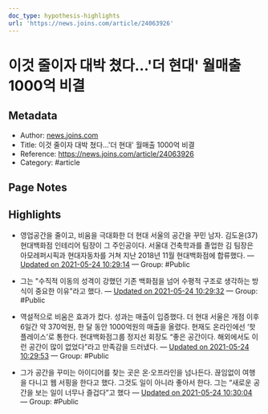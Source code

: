 ```yaml
---
doc_type: hypothesis-highlights
url: 'https://news.joins.com/article/24063926'
---
```


# 이것 줄이자 대박 쳤다…'더 현대' 월매출 1000억 비결

## Metadata
- Author: [news.joins.com]()
- Title: 이것 줄이자 대박 쳤다…'더 현대' 월매출 1000억 비결
- Reference: https://news.joins.com/article/24063926
- Category: #article

## Page Notes
## Highlights
- 영업공간을 줄이고, 비움을 극대화한 더 현대 서울의 공간을 꾸민 남자. 김도윤(37) 현대백화점 인테리어 팀장이 그 주인공이다. 서울대 건축학과를 졸업한 김 팀장은 아모레퍼시픽과 현대자동차를 거쳐 지난 2018년 11월 현대백화점에 합류했다.  — [Updated on 2021-05-24 10:29:14](https://hyp.is/cvRiErwvEeu2LNcjorxZ8w/news.joins.com/article/24063926) — Group: #Public

- 그는 "수직적 이동의 성격이 강했던 기존 백화점을 넘어 수평적 구조로 생각하는 방식이 중요한 이유"라고 했다. — [Updated on 2021-05-24 10:29:32](https://hyp.is/fcLBjrwvEeumbvtYPlbY7A/news.joins.com/article/24063926) — Group: #Public

- 역설적으로 비움은 효과가 컸다. 성과는 매출이 입증했다. 더 현대 서울은 개점 이후 6일간 약 370억원, 한 달 동안 1000억원의 매출을 올렸다. 현재도 온라인에선 ‘핫 플레이스’로 통한다. 현대백화점그룹 정지선 회장도 “좋은 공간이다. 해외에서도 이런 공간이 많이 없었다”라고 만족감을 드러냈다. — [Updated on 2021-05-24 10:29:53](https://hyp.is/ihUvRLwvEeuWIqOxaDg_QQ/news.joins.com/article/24063926) — Group: #Public

- 그가 공간을 꾸미는 아이디어를 찾는 곳은 온·오프라인을 넘나든다. 끊임없이 여행을 다니고 웹 서핑을 한다고 했다. 그것도 일이 아니라 좋아서 한다. 그는 “새로운 공간을 보는 일이 너무나 즐겁다”고 했다 — [Updated on 2021-05-24 10:30:04](https://hyp.is/kMJeILwvEeumb6NiBAw82w/news.joins.com/article/24063926) — Group: #Public



